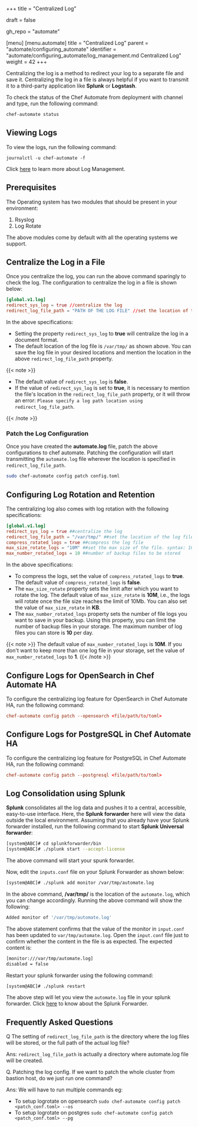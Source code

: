 +++
title = "Centralized Log"

draft = false

gh_repo = "automate"

[menu]
  [menu.automate]
    title = "Centralized Log"
    parent = "automate/configuring_automate"
    identifier = "automate/configuring_automate/log_management.md Centralized Log"
    weight = 42
+++

Centralizing the log is a method to redirect your log to a separate file and save it. Centralizing the log in a file is always helpful if you want to transmit it to a third-party application like **Splunk** or **Logstash**.

To check the status of the Chef Automate from deployment with channel and type, run the following command:

```bash
chef-automate status
```

## Viewing Logs

To view the logs, run the following command:

```shell
journalctl -u chef-automate -f
```

Click [here](/automate/log_management) to learn more about Log Management.

## Prerequisites

The Operating system has two modules that should be present in your environment:

1. Rsyslog
1. Log Rotate

The above modules come by default with all the operating systems we support.

## Centralize the Log in a File

Once you centralize the log, you can run the above command sparingly to check the log. The configuration to centralize the log in a file is shown below:

```toml
[global.v1.log]
redirect_sys_log = true //centralize the log
redirect_log_file_path = "PATH OF THE LOG FILE" //set the location of the log file. syntax: /var/tmp/
```

In the above specifications:

- Setting the property `redirect_sys_log` to **true** will centralize the log in a document format.
- The default location of the log file is `/var/tmp/` as shown above. You can save the log file in your desired locations and mention the location in the above `redirect_log_file_path` property.

{{< note >}}

- The default value of `redirect_sys_log` is **false**.
- If the value of `redirect_sys_log` is set to **true**, it is necessary to mention the file's location in the `redirect_log_file_path` property, or it will throw an error: `Please specify a log path location using redirect_log_file_path`.

{{< /note >}}

### Patch the Log Configuration

Once you have created the **automate.log** file, patch the above configurations to chef automate. Patching the configuration will start transmitting the `automate.log` file wherever the location is specified in `redirect_log_file_path`.

```bash
sudo chef-automate config patch config.toml
```

## Configuring Log Rotation and Retention

The centralizing log also comes with log rotation with the following specifications:

```toml
[global.v1.log]
redirect_sys_log = true ##centralize the log
redirect_log_file_path = "/var/tmp/" ##set the location of the log file
compress_rotated_logs = true ##compress the log file
max_size_rotate_logs = "10M" ##set the max size of the file. syntax: 10M, 90k
max_number_rotated_logs = 10 ##number of backup files to be stored
```

In the above specifications:

- To compress the logs, set the value of `compress_rotated_logs` to **true**. The default value of `compress_rotated_logs` is **false**.
- The `max_size_rotate` property sets the limit after which you want to rotate the log. The default value of `max_size_rotate` is **10M**, i.e., the logs will rotate once the file size reaches the limit of 10Mb. You can also set the value of `max_size_rotate` in **KB**.
- The `max_number_rotated_logs` property sets the number of file logs you want to save in your backup. Using this property, you can limit the number of backup files in your storage. The maximum number of log files you can store is **10** per day.

{{< note >}} The default value of `max_number_rotated_logs` is **10M**. If you don't want to keep more than one log file in your storage, set the value of `max_number_rotated_logs` to **1**. {{< /note >}}

## Configure Logs for OpenSearch in Chef Automate HA

To configure the centralizing log feature for OpenSearch in Chef Automate HA, run the following command:

```toml
chef-automate config patch --opensearch <file/path/to/toml>
```

## Configure Logs for PostgreSQL in Chef Automate HA

To configure the centralizing log feature for PostgreSQL in Chef Automate HA, run the following command:

```toml
chef-automate config patch --postgresql <file/path/to/toml>
```

## Log Consolidation using Splunk

**Splunk** consolidates all the log data and pushes it to a central, accessible, easy-to-use interface. Here, the **Splunk forwarder** here will view the data outside the local environment. Assuming that you already have your Splunk forwarder installed, run the following command to start **Splunk Universal forwarder**:

```bash
[system@ABC]# cd splunkforwarder/bin
[system@ABC]# ./splunk start --accept-license
```

The above command will start your spunk forwarder.

Now, edit the `inputs.conf` file on your Splunk Forwarder as shown below:

```bash
[system@ABC]# ./splunk add monitor /var/tmp/automate.log
```

In the above command, **/var/tmp/** is the location of the `automate.log`, which you can change accordingly. Running the above command will show the following:

```bash
Added monitor of '/var/tmp/automate.log'
```

The above statement confirms that the value of the monitor in `input.conf` has been updated to `var/tmp/automate.log`. Open the `input.conf` file just to confirm whether the content in the file is as expected. The expected content is:

```bash
[monitor:///var/tmp/automate.log]
disabled = false
```

Restart your splunk forwarder using the following command:

```bash
[system@ABC]# ./splunk restart
```

The above step will let you view the `automate.log` file in your splunk forwarder. Click [here](https://statics.teams.cdn.office.net/evergreen-assets/safelinks/1/atp-safelinks.html) to know about the Splunk Forwarder.


## Frequently Asked Questions

Q The setting of `redirect_log_file_path` is the directory where the log files will be stored, or the full path of the actual log file?

Ans: `redirect_log_file_path` is actually a directory where automate.log file will be created.


Q. Patching the log config. If we want to patch the whole cluster from bastion host, do we just run one command?

Ans: We will have to run multiple commands eg:<br>
  -  To setup logrotate on opensearch `sudo chef-automate config patch <patch_conf.toml> --os` <br>
  -  To setup logrotate on postgres `sudo chef-automate config patch <patch_conf.toml> --pg`
                                                                                                      